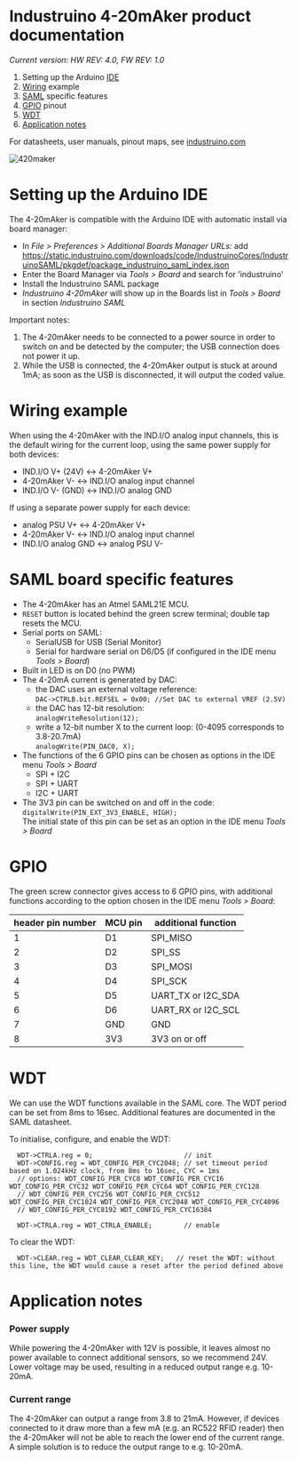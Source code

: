 # Industruino 4-20mAker product documentation

*Current version: HW REV: 4.0, FW REV: 1.0*

1. Setting up the Arduino [IDE](#setting-up-the-arduino-ide)
2. [Wiring](#wiring-example) example
3. [SAML](#saml-board-specific-features) specific features
4. [GPIO](#gpio) pinout
5. [WDT](#wdt)
6. [Application notes](#application-notes)

For datasheets, user manuals, pinout maps, see [industruino.com](https://industruino.com/page/techcentre)

![420maker](https://industruino.com/website/image/product.template/89_9ad0531/image)


# Setting up the Arduino IDE

The 4-20mAker is compatible with the Arduino IDE with automatic install via board manager: 
* In *File > Preferences > Additional Boards Manager URLs:* add https://static.industruino.com/downloads/code/IndustruinoCores/IndustruinoSAML/pkgdef/package_industruino_saml_index.json 
* Enter the Board Manager via *Tools > Board* and search for 'industruino'
* Install the Industruino SAML package
* *Industruino 4-20mAker* will show up in the Boards list in *Tools > Board* in section *Industruino SAML*

Important notes:
1. The 4-20mAker needs to be connected to a power source in order to switch on and be detected by the computer; the USB connection does not power it up.
2. While the USB is connected, the 4-20mAker output is stuck at around 1mA; as soon as the USB is disconnected, it will output the coded value. 


# Wiring example

When using the 4-20mAker with the IND.I/O analog input channels, this is the default wiring for the current loop, using the same power supply for both devices:
* IND.I/O V+ (24V) <-> 4-20mAker V+
* 4-20mAker V- <-> IND.I/O analog input channel
* IND.I/O V- (GND) <-> IND.I/O analog GND

If using a separate power supply for each device:
* analog PSU V+ <-> 4-20mAker V+
* 4-20mAker V- <-> IND.I/O analog input channel
* IND.I/O analog GND <-> analog PSU V-


# SAML board specific features

* The 4-20mAker has an Atmel SAML21E MCU.
* `RESET` button is located behind the green screw terminal; double tap resets the MCU.
* Serial ports on SAML:
  * SerialUSB for USB (Serial Monitor)
  * Serial for hardware serial on D6/D5 (if configured in the IDE menu *Tools > Board*)
* Built in LED is on D0 (no PWM)
* The 4-20mA current is generated by DAC:
  * the DAC uses an external voltage reference:   
  ```DAC->CTRLB.bit.REFSEL = 0x00; //Set DAC to external VREF (2.5V)```
  * the DAC has 12-bit resolution:   
  ```analogWriteResolution(12);```
  * write a 12-bit number X to the current loop: (0-4095 corresponds to 3.8-20.7mA)   
  ```analogWrite(PIN_DAC0, X);```
* The functions of the 6 GPIO pins can be chosen as options in the IDE menu *Tools > Board*
  * SPI + I2C
  * SPI + UART
  * I2C + UART
* The 3V3 pin can be switched on and off in the code:  
```digitalWrite(PIN_EXT_3V3_ENABLE, HIGH);```  
  The initial state of this pin can be set as an option in the IDE menu *Tools > Board*


# GPIO

The green screw connector gives access to 6 GPIO pins, with additional functions according to the option chosen in the IDE menu *Tools > Board*:

| header pin number	| MCU pin	| additional function |
| --- | --- | --- | 
| 1	| D1	| SPI_MISO  |
| 2	|	D2 | SPI_SS |
| 3	| D3	| SPI_MOSI |
| 4	| D4	| SPI_SCK |
| 5	| D5	| UART_TX or I2C_SDA |
| 6	| D6	| UART_RX or I2C_SCL|
| 7 | GND | GND | 
| 8 | 3V3 | 3V3 on or off | 


# WDT

We can use the WDT functions available in the SAML core. The WDT period can be set from 8ms to 16sec. Additional features are documented in the SAML datasheet.

To initialise, configure, and enable the WDT:
```
  WDT->CTRLA.reg = 0;                       // init
  WDT->CONFIG.reg = WDT_CONFIG_PER_CYC2048; // set timeout period based on 1.024kHz clock, from 8ms to 16sec, CYC = 1ms
  // options: WDT_CONFIG_PER_CYC8 WDT_CONFIG_PER_CYC16 WDT_CONFIG_PER_CYC32 WDT_CONFIG_PER_CYC64 WDT_CONFIG_PER_CYC128
  // WDT_CONFIG_PER_CYC256 WDT_CONFIG_PER_CYC512 WDT_CONFIG_PER_CYC1024 WDT_CONFIG_PER_CYC2048 WDT_CONFIG_PER_CYC4096
  // WDT_CONFIG_PER_CYC8192 WDT_CONFIG_PER_CYC16384

  WDT->CTRLA.reg = WDT_CTRLA_ENABLE;        // enable
```
To clear the WDT:
```
  WDT->CLEAR.reg = WDT_CLEAR_CLEAR_KEY;   // reset the WDT: without this line, the WDT would cause a reset after the period defined above
```


# Application notes


### Power supply

While powering the 4-20mAker with 12V is possible, it leaves almost no power available to connect additional sensors, so we recommend 24V. Lower voltage may be used, resulting in a reduced output range e.g. 10-20mA.


### Current range

The 4-20mAker can output a range from 3.8 to 21mA.
However, if devices connected to it draw more than a few mA (e.g. an RC522 RFID reader) then the 4-20mAker will not be able to reach the lower end of the current range. A simple solution is to reduce the output range to e.g. 10-20mA.

